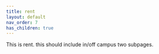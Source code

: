 ```yaml
---
title: rent
layout: default
nav_order: 7
has_children: true
---
```



This is rent. this should include in/off campus two subpages. 